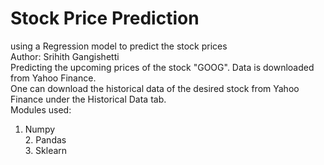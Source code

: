 # Stock Price Prediction
using a Regression model to predict the stock prices
</br>
Author: Srihith Gangishetti</br>
Predicting the upcoming prices of the stock "GOOG". Data is downloaded from Yahoo Finance.</br>
One can download the historical data of the desired stock from Yahoo Finance under the Historical Data tab.</br>
Modules used:</br>
1. Numpy</br>2. Pandas</br>3. Sklearn

